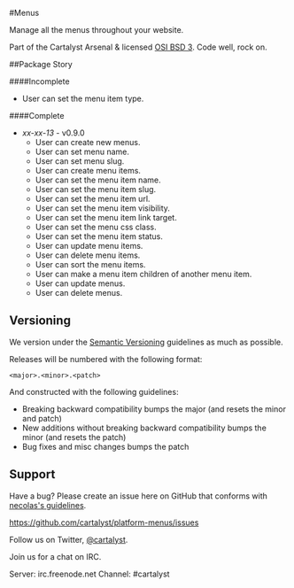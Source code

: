 #Menus

Manage all the menus throughout your website.

Part of the Cartalyst Arsenal & licensed [OSI BSD 3](license.txt). Code well, rock on.

##Package Story

####Incomplete

- User can set the menu item type.

####Complete

- *xx-xx-13* - v0.9.0
	- User can create new menus.
	- User can set menu name.
	- User can set menu slug.
	- User can create menu items.
	- User can set the menu item name.
	- User can set the menu item slug.
	- User can set the menu item url.
	- User can set the menu item visibility.
	- User can set the menu item link target.
	- User can set the menu css class.
	- User can set the menu item status.
	- User can update menu items.
	- User can delete menu items.
	- User can sort the menu items.
	- User can make a menu item children of another menu item.
	- User can update menus.
	- User can delete menus.

Versioning
----------

We version under the [Semantic Versioning](http://semver.org/) guidelines as much as possible.

Releases will be numbered with the following format:

`<major>.<minor>.<patch>`

And constructed with the following guidelines:

* Breaking backward compatibility bumps the major (and resets the minor and patch)
* New additions without breaking backward compatibility bumps the minor (and resets the patch)
* Bug fixes and misc changes bumps the patch

Support
--------

Have a bug? Please create an issue here on GitHub that conforms with [necolas's guidelines](https://github.com/necolas/issue-guidelines).

https://github.com/cartalyst/platform-menus/issues

Follow us on Twitter, [@cartalyst](http://twitter.com/cartalyst).

Join us for a chat on IRC.

Server: irc.freenode.net
Channel: #cartalyst
